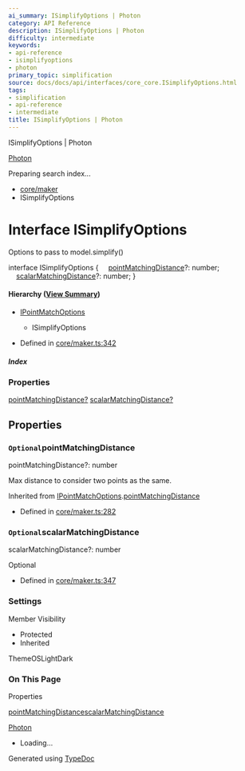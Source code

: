 ```yaml
---
ai_summary: ISimplifyOptions | Photon
category: API Reference
description: ISimplifyOptions | Photon
difficulty: intermediate
keywords:
- api-reference
- isimplifyoptions
- photon
primary_topic: simplification
source: docs/docs/api/interfaces/core_core.ISimplifyOptions.html
tags:
- simplification
- api-reference
- intermediate
title: ISimplifyOptions | Photon
---
```

ISimplifyOptions | Photon

[Photon](../index.md)




Preparing search index...

* [core/maker](../modules/core_core.md)
* ISimplifyOptions

# Interface ISimplifyOptions

Options to pass to model.simplify()

interface ISimplifyOptions {
    [pointMatchingDistance](#pointmatchingdistance)?: number;
    [scalarMatchingDistance](#scalarmatchingdistance)?: number;
}

#### Hierarchy ([View Summary](../hierarchy.md#core/maker.ISimplifyOptions))

* [IPointMatchOptions](core_core.IPointMatchOptions.md)
  + ISimplifyOptions

* Defined in [core/maker.ts:342](https://github.com/mwhite454/photon/blob/main/packages/photon/src/core/maker.ts#L342)

##### Index

### Properties

[pointMatchingDistance?](#pointmatchingdistance)
[scalarMatchingDistance?](#scalarmatchingdistance)

## Properties

### `Optional`pointMatchingDistance

pointMatchingDistance?: number

Max distance to consider two points as the same.

Inherited from [IPointMatchOptions](core_core.IPointMatchOptions.md).[pointMatchingDistance](core_core.IPointMatchOptions.md#pointmatchingdistance)

* Defined in [core/maker.ts:282](https://github.com/mwhite454/photon/blob/main/packages/photon/src/core/maker.ts#L282)

### `Optional`scalarMatchingDistance

scalarMatchingDistance?: number

Optional

* Defined in [core/maker.ts:347](https://github.com/mwhite454/photon/blob/main/packages/photon/src/core/maker.ts#L347)

### Settings

Member Visibility

* Protected
* Inherited

ThemeOSLightDark

### On This Page

Properties

[pointMatchingDistance](#pointmatchingdistance)[scalarMatchingDistance](#scalarmatchingdistance)

[Photon](../index.md)

* Loading...

Generated using [TypeDoc](https://typedoc.org/)

